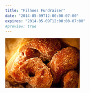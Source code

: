 ```yaml
---
title: "Filhoes Fundraiser"
date: "2014-05-09T12:00:00-07:00"
expires: "2014-05-09T12:00:00-07:00"
#preview: true
---
```


![Portuguese donuts, filhoes](5422125261_6943df2271_m.jpg "More photos by photoskate at http://www.flickr.com/photos/photoskate/")
